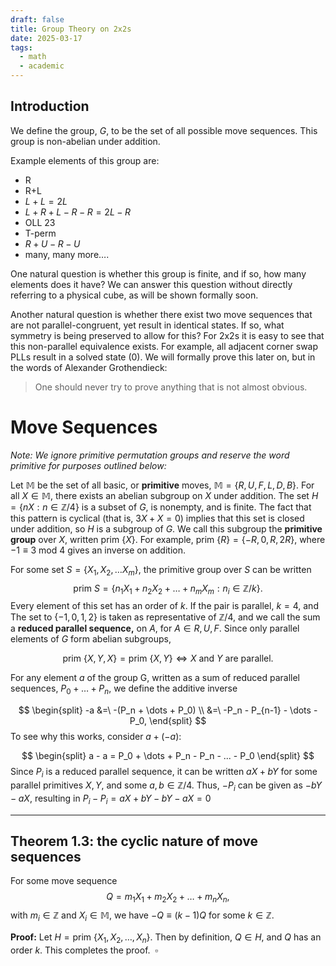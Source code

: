```yaml
---
draft: false
title: Group Theory on 2x2s
date: 2025-03-17
tags:
  - math
  - academic
---
```

## Introduction
We define the group, $G,$ to be the set of all possible move sequences. This group is non-abelian under addition.

Example elements of this group are:
<!--more-->
- R
- R+L
- $L+L=2L$ 
-  $L + R + L -R - R = 2L-R$
- OLL 23
- T-perm
- $R + U - R - U$
- many, many more….

One natural question is whether this group is finite, and if so, how many elements does it have? We can answer this question without directly referring to a physical cube, as will be shown formally soon.

Another natural question is whether there exist two move sequences that are not parallel-congruent, yet result in identical states. If so, what symmetry is being preserved to allow for this? For 2x2s it is easy to see that this non-parallel equivalence exists. For example, all adjacent corner swap PLLs result in a solved state (0). We will formally prove this later on, but in the words of Alexander Grothendieck:

> One should never try to prove anything that is not almost obvious.

# Move Sequences
*Note: We ignore primitive permutation groups and reserve the word primitive for purposes outlined below:*

Let $\mathbb{M}$ be the set of all basic, or **primitive** moves, $\mathbb{M} = \{R,U,F,L,D,B\}$. For all $X \in \mathbb{M}$, there exists an abelian subgroup on $X$ under addition. The set $H = \{n X : n \in \mathbb{Z} / 4\}$ is a subset of $G$, is nonempty, and is finite. The fact that this pattern is cyclical (that is, $3X + X = 0$) implies that this set is closed under addition, so $H$ is a subgroup of $G.$ We call this subgroup the **primitive group** over $X,$ written $\text{prim } \{X\}$. For example,  $\text{prim }\{R\} =\{-R, 0, R, 2R\}$, where $-1 \equiv 3$ mod $4$ gives an inverse on addition. 

For some set $S=\{X_{1},X_{2}, \dots X_{m}\}$, the primitive group over $S$ can be written $$\text{prim }S= \{ n_{1}X_{1} + n_{2}X_{2} + \dots+n_{m}X_{m} : n_{i} \in \mathbb{Z} / k \}.$$Every element of this set has an order of $k$. If the pair is parallel, $k=4$, and The set to $\{-1,0,1,2\}$ is taken as representative of $\mathbb{Z} / 4$, and we call the sum a **reduced parallel sequence,** on $A$, for $A \in {R,U,F}$. Since only parallel elements of $G$ form abelian subgroups,

$$\text{prim } \{X, Y, X\} = \text{prim } \{X, Y\} \iff X \text{ and } Y \text{ are parallel.}$$

For any element $a$ of the group G, written as a sum of reduced parallel sequences, $P_0 + … + P_n$, we define the additive inverse 

$$
\begin{split}
-a &=\ -(P_n + \dots + P_0) \\
&=\ -P_n - P_{n-1} - \dots - P_0,
\end{split}
$$
To see why this works, consider $a + (-a)$:

$$
\begin{split}
a - a = P_0 + \dots + P_n - P_n - ... - P_0
\end{split}
$$
Since $P_i$ is a reduced parallel sequence, it can be written $aX + bY$ for some parallel primitives $X,Y$, and some $a,b \in \mathbb{Z} / 4$. Thus, $-P_i$ can be given as $-bY - aX$, resulting in $P_i - P_i = aX + bY - bY - aX = 0$

___
## Theorem 1.3: the cyclic nature of move sequences
For some move sequence $$Q = m_{1}X_{1}+m_{2}X_{2}+\dots+m_{n}X_{n},$$with $m_{i} \in \mathbb{Z}$ and $X_{i} \in \mathbb{M}$, we have $-Q\equiv(k-1)Q$ for some $k \in \mathbb{Z}$. 

**Proof:** Let $H =\text{prim } \{X_{1},X_{2},\dots,X_{n}\}$. Then by definition, $Q \in H$, and $Q$ has an order $k$. This completes the proof. $\; \square$
